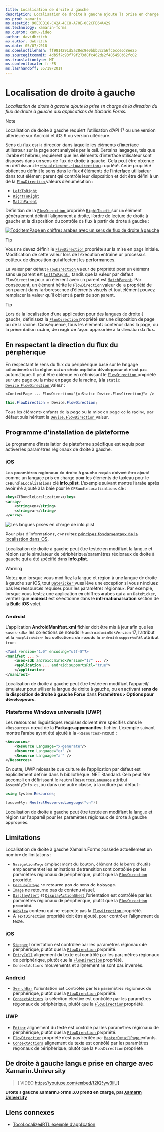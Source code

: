 ```yaml
---
title: Localisation de droite à gauche
description: Localisation de droite à gauche ajoute la prise en charge de la direction du flux de droite à gauche aux applications de Xamarin.Forms.
ms.prod: xamarin
ms.assetid: 90E0CB16-C42A-4CC8-A70E-0C2CFB64A429
ms.technology: xamarin-forms
ms.custom: xamu-video
author: davidbritch
ms.author: dabritch
ms.date: 05/07/2018
ms.openlocfilehash: ff9814291d5a28ec9e0bbb3c2a6fc6cce5d8ee25
ms.sourcegitcommit: 4db5f5c93f79f273d8fc462de2f405458b62fc02
ms.translationtype: MT
ms.contentlocale: fr-FR
ms.lasthandoff: 05/19/2018
---
```

# <a name="right-to-left-localization"></a>Localisation de droite à gauche

_Localisation de droite à gauche ajoute la prise en charge de la direction du flux de droite à gauche aux applications de Xamarin.Forms._

> [!NOTE]
> Localisation de droite à gauche requiert l’utilisation d’API 17 ou une version ultérieure sur Android et iOS 9 ou version ultérieure.

Sens du flux est la direction dans laquelle les éléments d’interface utilisateur sur la page sont analysés par le œil. Certains langages, tels que l’arabe et hébreu, requièrent que les éléments d’interface utilisateur sont disposés dans un sens de flux de droite à gauche. Cela peut être obtenue en définissant le [ `VisualElement.FlowDirection` ](xref:Xamarin.Forms.VisualElement.FlowDirection) propriété. Cette propriété obtient ou définit le sens dans le flux d’éléments de l’interface utilisateur dans tout élément parent qui contrôle leur disposition et doit être défini à un de la [ `FlowDirection` ](xref:Xamarin.Forms.FlowDirection) valeurs d’énumération :

- [`LeftToRight`](xref:Xamarin.Forms.FlowDirection.LeftToRight)
- [`RightToRight`](xref:Xamarin.Forms.FlowDirection.RightToLeft)
- [`MatchParent`](xref:Xamarin.Forms.FlowDirection.MatchParent)

Définition de la [ `FlowDirection` ](xref:Xamarin.Forms.VisualElement.FlowDirection) propriété [ `RightToLeft` ](xref:Xamarin.Forms.FlowDirection.RightToLeft) sur un élément généralement définit l’alignement à droite, l’ordre de lecture de droite à gauche et la disposition du contrôle de flux à partir de droite à gauche :

[![TodoItemPage en chiffres arabes avec un sens de flux de droite à gauche](rtl-images/TodoItemPage-Arabic.png "TodoItemPage en chiffres arabes avec un sens de flux de droite à gauche")](rtl-images/TodoItemPage-Arabic-Large.png#lightbox "TodoItemPage en chiffres arabes avec un sens de flux de droite à gauche")

> [!TIP]
> Vous ne devez définir le [ `FlowDirection` ](xref:Xamarin.Forms.VisualElement.FlowDirection) propriété sur la mise en page initiale. Modification de cette valeur lors de l’exécution entraîne un processus coûteux de disposition qui affectent les performances.

La valeur par défaut [ `FlowDirection` ](xref:Xamarin.Forms.VisualElement.FlowDirection) valeur de propriété pour un élément sans un parent est [ `LeftToRight` ](xref:Xamarin.Forms.FlowDirection.LeftToRight), tandis que la valeur par défaut `FlowDirection` pour un élément avec un parent est [ `MatchParent`](xref:Xamarin.Forms.FlowDirection.MatchParent). Par conséquent, un élément hérite le `FlowDirection` valeur de la propriété de son parent dans l’arborescence d’éléments visuels et tout élément pouvez remplacer la valeur qu’il obtient à partir de son parent.

> [!TIP]
> Lors de la localisation d’une application pour des langues de droite à gauche, définissez la [ `FlowDirection` ](xref:Xamarin.Forms.VisualElement.FlowDirection) propriété sur une disposition de page ou de la racine. Conséquence, tous les éléments contenus dans la page, ou la présentation racine, de réagir de façon appropriée à la direction du flux.

## <a name="respecting-device-flow-direction"></a>En respectant la direction du flux du périphérique

En respectant le sens du flux du périphérique basé sur le langage sélectionné et la région est un choix explicite développeur et n’est pas automatique. Il peut être obtenue en définissant le [ `FlowDirection` ](xref:Xamarin.Forms.VisualElement.FlowDirection) propriété sur une page ou la mise en page de la racine, à la `static` [ `Device.FlowDirection` ](xref:Xamarin.Forms.Device.FlowDirection) valeur :

```xaml
<ContentPage ... FlowDirection="{x:Static Device.FlowDirection}"> />
```

```csharp
this.FlowDirection = Device.FlowDirection;
```

Tous les éléments enfants de la page ou la mise en page de la racine, par défaut puis héritent la [ `Device.FlowDirection` ](xref:Xamarin.Forms.Device.FlowDirection) valeur.

## <a name="platform-setup"></a>Programme d’installation de plateforme

Le programme d’installation de plateforme spécifique est requis pour activer les paramètres régionaux de droite à gauche.

### <a name="ios"></a>iOS

Les paramètres régionaux de droite à gauche requis doivent être ajouté comme un langage pris en charge pour les éléments de tableau pour le `CFBundleLocalizations` clé **Info.plist**. L’exemple suivant montre l’arabe après avoir été ajouté à la baie pour le `CFBundleLocalizations` clé :

```xml
<key>CFBundleLocalizations</key>
<array>
    <string>en</string>
    <string>ar</string>
</array>
```

![Les langues prises en charge de info.plist](rtl-images/ios-locales.png "Info.plist les langues prises en charge")

Pour plus d’informations, consultez [principes fondamentaux de la localisation dans iOS](https://docs.microsoft.com/en-gb/xamarin/ios/app-fundamentals/localization/#localization-basics-in-ios).

Localisation de droite à gauche peut être testée en modifiant la langue et région sur le simulateur de périphérique/paramètres régionaux de droite à gauche qui a été spécifié dans **Info.plist**.

> [!WARNING]
> Notez que lorsque vous modifiez la langue et région à une langue de droite à gauche sur iOS, tout [ `DatePicker` ](xref:Xamarin.Forms.DatePicker) vues lève une exception si vous n’incluez pas les ressources requises pour les paramètres régionaux. Par exemple, lorsque vous testez une application en chiffres arabes qui a un `DatePicker`, vérifiez que **mideast** est sélectionné dans le **internationalisation** section de la **Build iOS** volet.

### <a name="android"></a>Android

L’application **AndroidManifest.xml** fichier doit être mis à jour afin que les `<uses-sdk>` les collections de nœuds le `android:minSdkVersion` 17, l’attribut et la `<application>` les collections de nœuds le `android:supportsRtl` attribut `true`:

```xml
<?xml version="1.0" encoding="utf-8"?>
<manifest ... >
    <uses-sdk android:minSdkVersion="17" ... />
    <application ... android:supportsRtl="true">
    </application>
</manifest>
```

Localisation de droite à gauche peut être testée en modifiant l’appareil/émulateur pour utiliser la langue de droite à gauche, ou en activant **sens de la disposition de droite à gauche Force** dans **Paramètres > Options pour développeurs**.

### <a name="universal-windows-platform-uwp"></a>Plateforme Windows universelle (UWP)

Les ressources linguistiques requises doivent être spécifiés dans le `<Resources>` nœud de la **Package.appxmanifest** fichier. L’exemple suivant montre l’arabe ayant été ajouté à la `<Resources>` nœud :

```xml
<Resources>
    <Resource Language="x-generate"/>
    <Resource Language="en" />
    <Resource Language="ar" />
</Resources>
```

En outre, UWP nécessite que culture de l’application par défaut est explicitement définie dans la bibliothèque .NET Standard. Cela peut être accompli en définissant le `NeutralResourcesLanguage` attribut `AssemblyInfo.cs`, ou dans une autre classe, à la culture par défaut :

```csharp
using System.Resources;

[assembly: NeutralResourcesLanguage("en")]
```

Localisation de droite à gauche peut être testée en modifiant la langue et région sur l’appareil pour les paramètres régionaux de droite à gauche appropriés.

## <a name="limitations"></a>Limitations

Localisation de droite à gauche Xamarin.Forms possède actuellement un nombre de limitations :

- [`NavigationPage`](xref:Xamarin.Forms.NavigationPage) emplacement du bouton, élément de la barre d’outils emplacement et les animations de transition sont contrôlée par les paramètres régionaux de périphérique, plutôt que la [ `FlowDirection` ](xref:Xamarin.Forms.VisualElement.FlowDirection) propriété.
- [`CarouselPage`](xref:Xamarin.Forms.CarouselPage) ne retourne pas de sens de balayage.
- [`Image`](xref:Xamarin.Forms.Image) ne retourne pas de contenu visuel.
- [`DisplayAlert`](https://developer.xamarin.com/api/member/Xamarin.Forms.Page.DisplayAlert/p/System.String/System.String/System.String/) et [ `DisplayActionSheet` ](https://developer.xamarin.com/api/member/Xamarin.Forms.Page.DisplayActionSheet/p/System.String/System.String/System.String/System.String[]/) l’orientation est contrôlée par les paramètres régionaux de périphérique, plutôt que la [ `FlowDirection` ](xref:Xamarin.Forms.VisualElement.FlowDirection) propriété.
- [`WebView`](xref:Xamarin.Forms.WebView) contenu qui ne respecte pas la [ `FlowDirection` ](xref:Xamarin.Forms.VisualElement.FlowDirection) propriété.
- A `TextDirection` propriété doit être ajouté, pour contrôler l’alignement du texte.

### <a name="ios"></a>iOS

- [`Stepper`](xref:Xamarin.Forms.Stepper) l’orientation est contrôlée par les paramètres régionaux de périphérique, plutôt que la [ `FlowDirection` ](xref:Xamarin.Forms.VisualElement.FlowDirection) propriété.
- [`EntryCell`](xref:Xamarin.Forms.EntryCell) alignement du texte est contrôlé par les paramètres régionaux de périphérique, plutôt que la [ `FlowDirection` ](xref:Xamarin.Forms.VisualElement.FlowDirection) propriété.
- [`ContextActions`](xref:Xamarin.Forms.Cell.ContextActions) mouvements et alignement ne sont pas inversés.

### <a name="android"></a>Android

- [`SearchBar`](xref:Xamarin.Forms.SearchBar) l’orientation est contrôlée par les paramètres régionaux de périphérique, plutôt que la [ `FlowDirection` ](xref:Xamarin.Forms.VisualElement.FlowDirection) propriété.
- [`ContextActions`](xref:Xamarin.Forms.Cell.ContextActions) la sélection élective est contrôlée par les paramètres régionaux de périphérique, plutôt que la [ `FlowDirection` ](xref:Xamarin.Forms.VisualElement.FlowDirection) propriété.

### <a name="uwp"></a>UWP

- [`Editor`](xref:Xamarin.Forms.Editor) alignement du texte est contrôlé par les paramètres régionaux de périphérique, plutôt que la [ `FlowDirection` ](xref:Xamarin.Forms.VisualElement.FlowDirection) propriété.
- [`FlowDirection`](xref:Xamarin.Forms.VisualElement.FlowDirection) propriété n’est pas héritée par [ `MasterDetailPage` ](xref:Xamarin.Forms.MasterDetailPage) enfants.
- [`ContextActions`](xref:Xamarin.Forms.Cell.ContextActions) alignement du texte est contrôlé par les paramètres régionaux de périphérique, plutôt que la [ `FlowDirection` ](xref:Xamarin.Forms.VisualElement.FlowDirection) propriété.

## <a name="right-to-left-language-support-with-xamarinuniversity"></a>De droite à gauche langue prise en charge avec Xamarin.University

> [!VIDEO https://youtube.com/embed/f2lQ5yw3iiU]

**Droite à gauche Xamarin.Forms 3.0 prend en charge, par [Xamarin University](https://university.xamarin.com/)**

## <a name="related-links"></a>Liens connexes

- [TodoLocalizedRTL exemple d’application](https://developer.xamarin.com/samples/xamarin-forms/TodoLocalizedRTL/)
